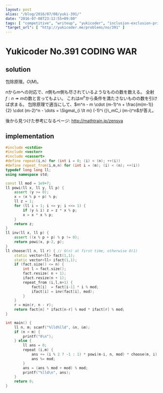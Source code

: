 ```yaml
---
layout: post
alias: "/blog/2016/07/08/yuki-391/"
date: "2016-07-08T23:12:55+09:00"
tags: [ "competitive", "writeup", "yukicoder", "inclusion-exclusion-principle" ]
"target_url": [ "http://yukicoder.me/problems/no/391" ]
---
```


# Yukicoder No.391 CODING WAR

## solution

包除原理。$O(M)$。

$n$から$m$への対応で、$n$側も$m$側も尽されているようなものの数を数える。
全射$f : n \twoheadrightarrow m$の数と言ってもよい。
これは$m^n$から条件を満たさないものの数を引けば求まる。
包除原理で適当にして、$m^n - m \cdot (m-1)^n + \frac{m(m-1)}{2} \cdot (m-2)^n - \dots = \Sigma\_{i \lt m} (-1)^i {}\_mC_i (m-i)^n$が答え。


後から見つけた参考になるページ: <http://mathtrain.jp/zensya>

## implementation

``` c++
#include <cstdio>
#include <vector>
#include <cassert>
#define repeat(i,n) for (int i = 0; (i) < (n); ++(i))
#define repeat_from(i,m,n) for (int i = (m); (i) < (n); ++(i))
typedef long long ll;
using namespace std;

const ll mod = 1e9+7;
ll powi(ll x, ll y, ll p) {
    assert (y >= 0);
    x = (x % p + p) % p;
    ll z = 1;
    for (ll i = 1; i <= y; i <<= 1) {
        if (y & i) z = z * x % p;
        x = x * x % p;
    }
    return z;
}
ll inv(ll x, ll p) {
    assert ((x % p + p) % p != 0);
    return powi(x, p-2, p);
}
ll choose(ll n, ll r) { // O(n) at first time, otherwise O(1)
    static vector<ll> fact(1,1);
    static vector<ll> ifact(1,1);
    if (fact.size() <= n) {
        int l = fact.size();
        fact.resize( n + 1);
        ifact.resize(n + 1);
        repeat_from (i,l,n+1) {
            fact[i]  = fact[i-1] * i % mod;
            ifact[i] = inv(fact[i], mod);
        }
    }
    r = min(r, n - r);
    return fact[n] * ifact[n-r] % mod * ifact[r] % mod;
}

int main() {
    ll n, m; scanf("%lld%lld", &n, &m);
    if (n < m) {
        printf("0\n");
    } else {
        ll ans = 0;
        repeat (i,m) {
            ans += (i % 2 ? -1 : 1) * powi(m-i, n, mod) * choose(m, i) % mod;
            ans %= mod;
        }
        ans = (ans % mod + mod) % mod;
        printf("%lld\n", ans);
    }
    return 0;
}
```
